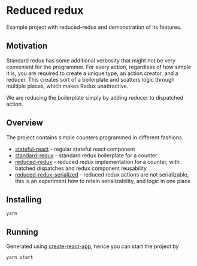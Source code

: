 # Reduced redux

Example project with reduced-redux and demonstration of its features.

## Motivation

Standard redux has some additional verbosity that might not be very convenient for the programmer.
For every action, regardless of how simple it is, you are required to create a unique type, an action creator, and a reducer.
This creates sort of a boilerplate and scatters logic through multiple places, which makes Redux unattractive.

We are reducing the boilerplate simply by adding reducer to dispatched action.

## Overview

The project contains simple counters programmed in different fashions.

- [stateful-react](src/stateful-react) - regular stateful react component
- [standard-redux](src/standard-redux) - standard redux boilerplate for a counter
- [reduced-redux](src/reduced-redux) - reduced redux implementation for a counter, with batched dispatches and redux component reusability
- [reduced-redux-serialized](src/reduced-redux-serialized) - reduced redux actions are not serializable, this is an experiment how to retain serializability, and logic in one place

## Installing

```
yarn
```

## Running

Generated using [create-react-app](https://github.com/facebook/create-react-app), hence you can start the project by
```
yarn start
```
